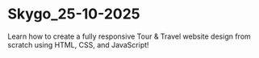 # Skygo_25-10-2025
Learn how to create a fully responsive Tour &amp; Travel website design from scratch using HTML, CSS, and JavaScript!
